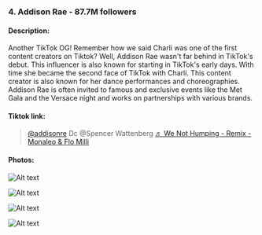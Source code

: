 ### 4. Addison Rae - 87.7M followers

#### Description:

Another TikTok OG! Remember how we said Charli was one of the first content creators on Tiktok? Well, Addison Rae wasn't far behind in TikTok's debut. This influencer is also known for starting in TikTok's early days. With time she became the second face of TikTok with Charli. This content creator is also known for her dance performances and choreographies. Addison Rae is often invited to famous and exclusive events like the Met Gala and the Versace night and works on partnerships with various brands. 

#### Tiktok link:



> 
> 
> [@addisonre](https://www.tiktok.com/@addisonre "@addisonre") 
>  Dc @Spencer Wattenberg
>  [♬ We Not Humping - Remix - Monaleo & Flo Milli](https://www.tiktok.com/music/We-Not-Humping-Remix-7095938597865671470 "♬ We Not Humping - Remix - Monaleo & Flo Milli") 
> 
> 







#### Photos:

![Alt text](https://imgix.bustle.com/uploads/getty/2021/7/11/b200d962-fc92-4b67-8563-b8c79e493f83-getty-1318368465.jpg?w=800&fit=crop&crop=focalpoint&auto=format,compress&fp-x=0.5467&fp-y=0.3396 "a title") 

![Alt text](https://celebmafia.com/wp-content/uploads/2020/10/addison-rae-2020-billboard-music-awards-7.jpg "a title") 

![Alt text](https://akns-images.eonline.com/eol\_images/Entire\_Site/202068/rs\_1024x1024-200708153500-1080-addison-rae-instagram.jpg?fit=around|1024:1024&output-quality=90&crop=1024:1024;center,top "a title") 

![Alt text](https://celebnetworth.net/wp-content/uploads/2020/04/Addison-Rae-Bio-1.jpg "a title") 

